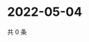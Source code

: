 # 2022-05-04

共 0 条

<!-- BEGIN WEIBO -->
<!-- 最后更新时间 Wed May 04 2022 15:15:14 GMT+0800 (China Standard Time) -->

<!-- END WEIBO -->
